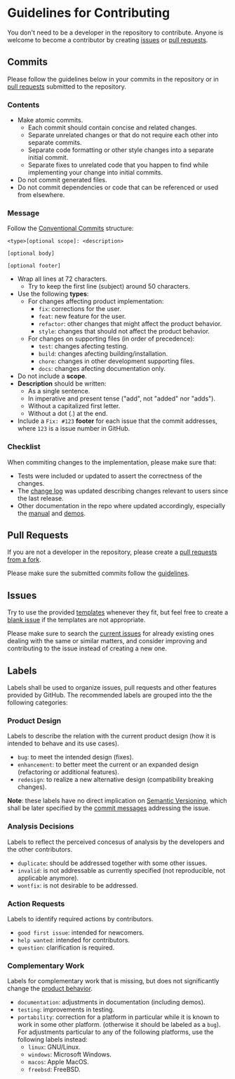 Guidelines for Contributing
===========================

You don't need to be a developer in the repository to contribute.
Anyone is welcome to become a contributor by creating [issues](#issues) or [pull requests](#pullrequests).

Commits
-------

Please follow the guidelines below in your commits in the repository or in [pull requests](#pullrequests) submitted to the repository.

### Contents

- Make atomic commits.
  - Each commit should contain concise and related changes.
  - Separate unrelated changes or that do not require each other into separate commits.
  - Separate code formatting or other style changes into a separate initial commit.
  - Separate fixes to unrelated code that you happen to find while implementing your change into initial commits.
- Do not commit generated files.
- Do not commit dependencies or code that can be referenced or used from elsewhere.

### Message

Follow the [Conventional Commits](https://conventionalcommits.org/) structure:

```
<type>[optional scope]: <description>

[optional body]

[optional footer]
```

- Wrap all lines at 72 characters.
  - Try to keep the first line (subject) around 50 characters.
- Use the following **types**:
  - For changes affecting product implementation:
    - `fix`: corrections for the user.
    - `feat`: new feature for the user.
    - `refactor`: other changes that might affect the product behavior.
    - `style`: changes that should not affect the product behavior.
  - For changes on supporting files (in order of precedence):
    - `test`: changes afecting testing.
    - `build`: changes afecting building/installation.
    - `chore`: changes in other development supporting files.
    - `docs`: changes afecting documentation only.
- Do not include a **scope**.
- **Description** should be written:
  - As a single sentence.
  - In imperative and present tense ("add", not "added" nor "adds").
  - Without a capitalized first letter.
  - Without a dot (.) at the end.
- Include a `Fix: #123` **footer** for each issue that the commit addresses,
where `123` is a issue number in GitHub.

### Checklist

When commiting changes to the implementation,
please make sure that:

- Tests were included or updated to assert the correctness of the changes.
- The [change log](changelog.md) was updated describing changes relevant to users since the last release.
- Other documentation in the repo where updated accordingly, especially the [manual](manual.md) and [demos](../demo).

Pull Requests
-------------

If you are not a developer in the repository,
please create a [pull requests from a fork](https://docs.github.com/en/github/collaborating-with-pull-requests/proposing-changes-to-your-work-with-pull-requests/creating-a-pull-request-from-a-fork).

Please make sure the submitted commits follow the [guidelines](#commits).

Issues
------

Try to use the provided [templates](https://github.com/renatomaia/coutil/issues/new/choose) whenever they fit,
but feel free to create a [blank issue](https://github.com/renatomaia/coutil/issues/new) if the templates are not appropriate.

Please make sure to search the [current issues](https://www.github.com/renatomaia/coutil/issues) for already existing ones dealing with the same or similar matters,
and consider improving and contributing to the issue instead of creating a new one.

Labels
------

Labels shall be used to organize issues, pull requests and other features provided by GitHub.
The recommended labels are grouped into the the following categories:

### Product Design

Labels to describe the relation with the current product design
(how it is intended to behave and its use cases).

- `bug`: to meet the intended design (fixes).
- `enhancement`: to better meet the current or an expanded design (refactoring or additional features).
- `redesign`: to realize a new alternative design (compatibility breaking changes).

**Note**: these labels have no direct implication on [Semantic Versioning](https://semver.org/spec/v2.0.0.html),
which shall be later specified by the [commit messages](#messages) addressing the issue.

### Analysis Decisions

Labels to reflect the perceived concesus of analysis by the developers and the other contributors.

- `duplicate`: should be addressed together with some other issues.
- `invalid`: is not addressable as currently specified (not reproducible, not applicable anymore).
- `wontfix`: is not desirable to be addressed.

### Action Requests

Labels to identify required actions by contributors.

- `good first issue`: intended for newcomers.
- `help wanted`: intended for contributors.
- `question`: clarification is required.

### Complementary Work

Labels for complementary work that is missing,
but does not significantly change the [product behavior](#productdesign).

- `documentation`: adjustments in documentation (including demos).
- `testing`: improvements in testing.
- `portability`: correction for a platform in particular while it is known to work in some other platform.
(otherwise it should be labeled as a `bug`).
For adjustments particular to any of the following platforms,
use the following labels instead:
	- `linux`: GNU/Linux.
	- `windows`: Microsoft Windows.
	- `macos`: Apple MacOS.
	- `freebsd`: FreeBSD.
